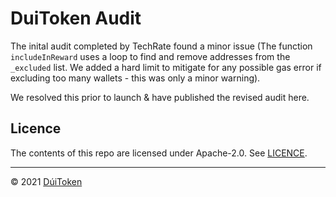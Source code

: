 # DuiToken Audit

The inital audit completed by TechRate found a minor issue (The function ```includeInReward``` uses a loop to find and remove addresses from the ```_excluded``` list. We added a hard limit to mitigate for any possible gas error if excluding too many wallets - this was only a minor warning). 

We resolved this prior to launch & have published the revised audit here.

## Licence

The contents of this repo are licensed under Apache-2.0. See [LICENCE](https://github.com/DuiToken/DuiToken/blob/master/LICENSE).

-----

© 2021 [DúiToken](https://DuiCrypto.com)
